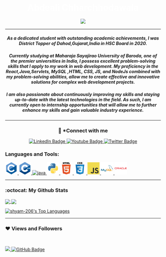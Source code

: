 <span align="center">
 <h1 align="center" style="color: white; padding-top: 50px;"> Abdeali Chharchhodawala </h1>
</span>

<div id="header" align="center">

 <img src="https://media.giphy.com/media/RbDKaczqWovIugyJmW/giphy.gif">

<hr>

  <h5>
  As a dedicated student with outstanding academic achievements, I was District Topper of Dahod,Gujarat,India in HSC Board in 2020.
  </h5>

   <h5>
    Currently studying at Maharaja Sayajirao University of Baroda, one of the premier universities in India, I possess excellent problem-solving skills that I apply to my  
    work in web development. My proficiency in the React,Java,Servlets, MySQL ,HTML, CSS, JS, and NodeJs combined with my problem-solving abilities, allow me to create 
    effective and innovative solutions for complex web development projects.
</h5>

 <h5>
     I am also passionate about continuously improving my skills and staying up-to-date with the latest technologies in the field. As such, I am currently open to 
     internship opportunities that will allow me to further enhance my skills and gain valuable industry experience.
  </h5>

<hr>

<!-- connect with me -->
<h3> 🔗&nbsp;*Connect with me </h3>

<div id="badges">
  <a href="your-linkedin-URL">
    <img src="https://img.shields.io/badge/LinkedIn-blue?style=for-the-badge&logo=linkedin&logoColor=white" alt="LinkedIn Badge"/>
  </a>
  <a href="your-youtube-URL">
    <img src="https://img.shields.io/badge/YouTube-red?style=for-the-badge&logo=youtube&logoColor=white" alt="Youtube Badge"/>
  </a>
  <a href="your-twitter-URL">
    <img src="https://img.shields.io/badge/Twitter-blue?style=for-the-badge&logo=twitter&logoColor=white" alt="Twitter Badge"/>
  </a>
</div>
</div>

<h3 align="left">Languages and Tools:</h3>

<p align="left"> 
  <a href="https://www.cprogramming.com/" target="_blank" rel="noreferrer"> 
    <img src="https://raw.githubusercontent.com/devicons/devicon/master/icons/c/c-original.svg" alt="c" width="40" height="40"/> 
  </a> 
  <a href="https://www.w3schools.com/cpp/" target="_blank" rel="noreferrer"> 
    <img src="https://raw.githubusercontent.com/devicons/devicon/master/icons/cplusplus/cplusplus-original.svg" alt="cplusplus" width="40" height="40"/> 
  </a>
  <a href="#" target="_blank">
   <img src="https://raw.githubusercontent.com/jmnote/z-icons/master/svg/java.svg" alt="java" width="40px" height="40px">
  </a>
  <a href="https://www.python.org" target="_blank"> 
     <img src="https://raw.githubusercontent.com/devicons/devicon/master/icons/python/python-original.svg" alt="python" width="40" height="40"/> 
   </a>
   <a href="https://www.w3.org/html/" target="_blank"> 
        <img src="https://raw.githubusercontent.com/devicons/devicon/master/icons/html5/html5-original-wordmark.svg" alt="html5" width="40" height="40"/> 
   </a>
   <a href="https://www.w3schools.com/css/" target="_blank"> 
      <img src="https://raw.githubusercontent.com/devicons/devicon/master/icons/css3/css3-original-wordmark.svg" alt="css3" width="40" height="40"/> 
   </a> 
   <a href="https://developer.mozilla.org/en-US/docs/Web/JavaScript" target="_blank">      
        <img src="https://raw.githubusercontent.com/devicons/devicon/master/icons/javascript/javascript-original.svg" alt="javascript" width="40" height="40"/> 
   </a> 
   <a href="https://www.mysql.com/" rel="nofollow">
     <img src="https://raw.githubusercontent.com/devicons/devicon/master/icons/mysql/mysql-original-wordmark.svg" alt="mysql" width="40" height="40" /> 
   </a>
   <a href="https://www.oracle.com/" rel="nofollow"> 
    <img src="https://raw.githubusercontent.com/devicons/devicon/master/icons/oracle/oracle-original.svg" alt="oracle" width="40" height="40"> 
   </a>
 </p>
 <hr>

### :octocat: My Github Stats 
  
<p align="left">
  <a href="https://github.com/OmBhatt24"> 
    <img align="center" src="https://github-readme-stats.vercel.app/api?username=OmBhatt24&theme=algolia&show_icons=true" />    
  </a> 
  <a href="https://github.com/OmBhatt24"> 
    <img align="center" src="https://github-readme-streak-stats.herokuapp.com/?user=OmBhatt24&theme=algolia#version3" /> 
  </a>
</p>

<a href="https://github.com/OmBhatt24/github-readme-stats">
  <img alt="shyam-206's Top Languages" src="https://github-readme-stats.vercel.app/api/top-langs/?username=OmBhatt24&langs_count=8&count_private=true&layout=compact&theme=react&hide_border=true&bg_color=0D1117" />
</a>
<hr>

### ❤ Views and Followers
<br>
<p>
 <a href="https://github.com/OmBhatt24/github-profile-views-counter">
    <img src="https://komarev.com/ghpvc/?username=OmBhatt24">
 </a>
 <a href="https://github.com/OmBhatt24?tab=followers">
  <img src="https://img.shields.io/github/followers/OmBhatt24?label=Followers&style=social" alt="GitHub Badge">
 </a>
</p>

